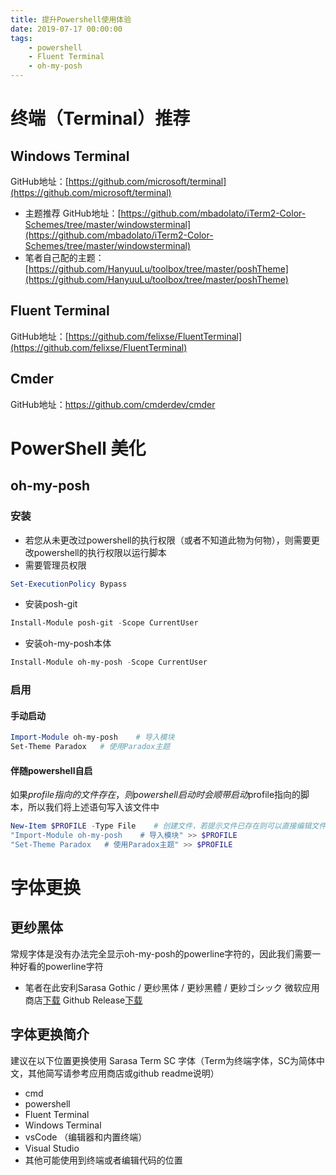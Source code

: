 ```yaml
---
title: 提升Powershell使用体验
date: 2019-07-17 00:00:00
tags:
    - powershell
    - Fluent Terminal
    - oh-my-posh
---
```


# 终端（Terminal）推荐

## Windows Terminal

GitHub地址：[https://github.com/microsoft/terminal](https://github.com/microsoft/terminal)

*   主题推荐 GitHub地址：[https://github.com/mbadolato/iTerm2-Color-Schemes/tree/master/windowsterminal](https://github.com/mbadolato/iTerm2-Color-Schemes/tree/master/windowsterminal)
*   笔者自己配的主题：[https://github.com/HanyuuLu/toolbox/tree/master/poshTheme](https://github.com/HanyuuLu/toolbox/tree/master/poshTheme)

## Fluent Terminal

GitHub地址：[https://github.com/felixse/FluentTerminal](https://github.com/felixse/FluentTerminal)

## Cmder

GitHub地址：https://github.com/cmderdev/cmder

# PowerShell 美化

## oh-my-posh

### 安装

* 若您从未更改过powershell的执行权限（或者不知道此物为何物），则需要更改powershell的执行权限以运行脚本
* 需要管理员权限
``` powershell
Set-ExecutionPolicy Bypass
```
* 安装posh-git
``` powershell
Install-Module posh-git -Scope CurrentUser
```
* 安装oh-my-posh本体
``` powershell
Install-Module oh-my-posh -Scope CurrentUser
```
### 启用

#### 手动启动

``` powershell
Import-Module oh-my-posh    # 导入模块
Set-Theme Paradox   # 使用Paradox主题
```
#### 伴随powershell自启

如果$profile指向的文件存在，则powershell启动时会顺带启动$profile指向的脚本，所以我们将上述语句写入该文件中
``` powershell
New-Item $PROFILE -Type File    # 创建文件，若提示文件已存在则可以直接编辑文件
"Import-Module oh-my-posh    # 导入模块" >> $PROFILE
"Set-Theme Paradox   # 使用Paradox主题" >> $PROFILE
```
# 字体更换

## 更纱黑体

常规字体是没有办法完全显示oh-my-posh的powerline字符的，因此我们需要一种好看的powerline字符
* 笔者在此安利Sarasa Gothic / 更纱黑体 / 更紗黑體 / 更紗ゴシック
微软应用商店[下载](https://www.microsoft.com/store/productId/9MW0M424NCZ7)
Github Release[下载](https://github.com/be5invis/Sarasa-Gothic/releases)
## 字体更换简介
建议在以下位置更换使用 Sarasa Term SC 字体（Term为终端字体，SC为简体中文，其他简写请参考应用商店或github readme说明）
* cmd
* powershell
* Fluent Terminal
* Windows Terminal
* vsCode （编辑器和内置终端）
* Visual Studio
* 其他可能使用到终端或者编辑代码的位置